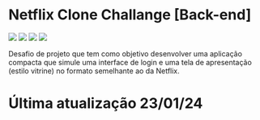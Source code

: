# Netflix Clone Challange [Back-end]
<img loading="lazy" src="https://img.shields.io/badge/VSCode-0078D4?style=for-the-badge&logo=visual%20studio%20code&logoColor=white" target="_blank"></a>
<img loading="lazy" src="https://img.shields.io/badge/MySQL-005C84?style=for-the-badge&logo=mysql&logoColor=white" target="_blank"></a>
<img loading="lazy" src="https://img.shields.io/badge/Prisma-3982CE?style=for-the-badge&logo=Prisma&logoColor=white" target="_blank"></a>
<img loading="lazy" src="https://img.shields.io/badge/TypeScript-007ACC?style=for-the-badge&logo=typescript&logoColor=white" target="_blank"></a>

Desafio de projeto que tem como objetivo desenvolver uma aplicação compacta que simule uma interface de login e uma tela de apresentação (estilo vitrine) no formato semelhante ao da Netflix.
# Última atualização 23/01/24
